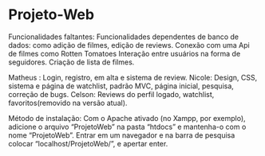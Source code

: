 # Projeto-Web

Funcionalidades faltantes: 
Funcionalidades dependentes de banco de dados: 
como adição de filmes, edição de reviews.
Conexão com uma Api de filmes como Rotten Tomatoes
Interação entre usuários na forma de seguidores.
Criação de lista de filmes. 






Matheus : Login, registro, em alta e sistema de review.
Nicole: Design, CSS, sistema e página de watchlist, padrão MVC, página inicial, pesquisa, correção de bugs.
Celson: Reviews do perfil logado, watchlist, favoritos(removido na versão atual). 


Método de instalação:
Com o Apache ativado (no Xampp, por exemplo), adicione o arquivo  “ProjetoWeb” na pasta “htdocs” e mantenha-o com o nome “ProjetoWeb”. Entrar em um navegador e na barra de pesquisa colocar “localhost/ProjetoWeb/”, e apertar enter.
